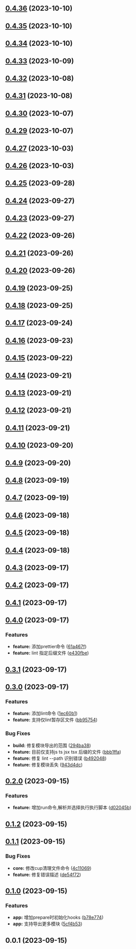 

## [0.4.36](https://github.com/FE-CodeGenius/CodeGenius/compare/0.4.35...0.4.36) (2023-10-10)

## [0.4.35](https://github.com/FE-CodeGenius/CodeGenius/compare/0.4.34...0.4.35) (2023-10-10)

## [0.4.34](https://github.com/FE-CodeGenius/CodeGenius/compare/0.4.33...0.4.34) (2023-10-10)

## [0.4.33](https://github.com/FE-CodeGenius/CodeGenius/compare/0.4.32...0.4.33) (2023-10-09)

## [0.4.32](https://github.com/FE-CodeGenius/CodeGenius/compare/0.4.31...0.4.32) (2023-10-08)

## [0.4.31](https://github.com/FE-CodeGenius/CodeGenius/compare/0.4.30...0.4.31) (2023-10-08)

## [0.4.30](https://github.com/FE-CodeGenius/CodeGenius/compare/0.4.29...0.4.30) (2023-10-07)

## [0.4.29](https://github.com/OSpoon/CodeGenius/compare/0.4.27...0.4.29) (2023-10-07)

## [0.4.27](https://github.com/OSpoon/CodeGenius/compare/0.4.26...0.4.27) (2023-10-03)

## [0.4.26](https://github.com/OSpoon/CodeGenius/compare/0.4.25...0.4.26) (2023-10-03)

## [0.4.25](https://github.com/OSpoon/CodeGenius/compare/0.4.24...0.4.25) (2023-09-28)

## [0.4.24](https://github.com/OSpoon/CodeGenius/compare/0.4.23...0.4.24) (2023-09-27)

## [0.4.23](https://github.com/OSpoon/CodeGenius/compare/0.4.22...0.4.23) (2023-09-27)

## [0.4.22](https://github.com/OSpoon/CodeGenius/compare/0.4.21...0.4.22) (2023-09-26)

## [0.4.21](https://github.com/OSpoon/CodeGenius/compare/0.4.20...0.4.21) (2023-09-26)

## [0.4.20](https://github.com/OSpoon/CodeGenius/compare/0.4.19...0.4.20) (2023-09-26)

## [0.4.19](https://github.com/OSpoon/CodeGenius/compare/0.4.18...0.4.19) (2023-09-25)

## [0.4.18](https://github.com/OSpoon/CodeGenius/compare/0.4.17...0.4.18) (2023-09-25)

## [0.4.17](https://github.com/OSpoon/CodeGenius/compare/0.4.16...0.4.17) (2023-09-24)

## [0.4.16](https://github.com/OSpoon/CodeGenius/compare/0.4.15...0.4.16) (2023-09-23)

## [0.4.15](https://github.com/OSpoon/CodeGenius/compare/0.4.14...0.4.15) (2023-09-22)

## [0.4.14](https://github.com/OSpoon/CodeGenius/compare/0.4.13...0.4.14) (2023-09-21)

## [0.4.13](https://github.com/OSpoon/CodeGenius/compare/0.4.12...0.4.13) (2023-09-21)

## [0.4.12](https://github.com/OSpoon/CodeGenius/compare/0.4.11...0.4.12) (2023-09-21)

## [0.4.11](https://github.com/OSpoon/CodeGenius/compare/0.4.10...0.4.11) (2023-09-21)

## [0.4.10](https://github.com/OSpoon/CodeGenius/compare/0.4.9...0.4.10) (2023-09-20)

## [0.4.9](https://github.com/OSpoon/CodeGenius/compare/0.4.8...0.4.9) (2023-09-20)

## [0.4.8](https://github.com/OSpoon/CodeGenius/compare/0.4.7...0.4.8) (2023-09-19)

## [0.4.7](https://github.com/OSpoon/CodeGenius/compare/0.4.6...0.4.7) (2023-09-19)

## [0.4.6](https://github.com/OSpoon/CodeGenius/compare/0.4.5...0.4.6) (2023-09-18)

## [0.4.5](https://github.com/OSpoon/CodeGenius/compare/0.4.4...0.4.5) (2023-09-18)

## [0.4.4](https://github.com/OSpoon/CodeGenius/compare/0.4.3...0.4.4) (2023-09-18)

## [0.4.3](https://github.com/OSpoon/CodeGenius/compare/0.4.2...0.4.3) (2023-09-17)

## [0.4.2](https://github.com/OSpoon/CodeGenius/compare/0.4.1...0.4.2) (2023-09-17)

## [0.4.1](https://github.com/OSpoon/CodeGenius/compare/0.4.0...0.4.1) (2023-09-17)

## [0.4.0](https://github.com/OSpoon/CodeGenius/compare/0.3.1...0.4.0) (2023-09-17)


### Features

* **feature:** 添加prettier命令 ([61a467f](https://github.com/OSpoon/CodeGenius/commit/61a467ffca86155b028a0f4febeeb73dba28432a))
* **feature:** lint 指定后缀文件 ([e430fbe](https://github.com/OSpoon/CodeGenius/commit/e430fbe8be89950354322549736340be82c21fd2))

## [0.3.1](https://github.com/OSpoon/CodeGenius/compare/0.3.0...0.3.1) (2023-09-17)

## [0.3.0](https://github.com/OSpoon/CodeGenius/compare/0.2.0...0.3.0) (2023-09-17)


### Features

* **feature:** 添加lint命令 ([1ec60b1](https://github.com/OSpoon/CodeGenius/commit/1ec60b18c24557ef5ac09dc53f4784ed9fde3d96))
* **feature:** 支持仅lint暂存区文件 ([bb95754](https://github.com/OSpoon/CodeGenius/commit/bb95754f3a9586946619b70833c8100fa6e3a29d))


### Bug Fixes

* **build:** 修复模块导出的范围 ([294ba38](https://github.com/OSpoon/CodeGenius/commit/294ba3810af9359261864fc348f0c5ab26373595))
* **feature:** 目前仅支持js ts jsx tsx 后缀的文件 ([bbb1ffa](https://github.com/OSpoon/CodeGenius/commit/bbb1ffac0960879a1f3b35792e81285924b57502))
* **feature:** 修复 lint --path 识别错误 ([b492048](https://github.com/OSpoon/CodeGenius/commit/b492048041b1cd6e266682cc2c798bd55e61bd00))
* **feature:** 修复模块丢失 ([943d4dc](https://github.com/OSpoon/CodeGenius/commit/943d4dcad6ffd00321395b14e784a9f8b0650f3d))

## [0.2.0](https://github.com/OSpoon/CodeGenius/compare/0.1.2...0.2.0) (2023-09-15)


### Features

* **feature:**  增加run命令,解析并选择执行执行脚本 ([d02045b](https://github.com/OSpoon/CodeGenius/commit/d02045ba24f56676a00e933732d832555a2e873d))

## [0.1.2](https://github.com/OSpoon/CodeGenius/compare/0.1.1...0.1.2) (2023-09-15)

## [0.1.1](https://github.com/OSpoon/CodeGenius/compare/0.1.0...0.1.1) (2023-09-15)


### Bug Fixes

* **core:** 修改cup清理文件命令 ([4c11069](https://github.com/OSpoon/CodeGenius/commit/4c110695676c3112c4d502a4438387258fdd72bf))
* **feature:** 修复错误描述 ([de54f72](https://github.com/OSpoon/CodeGenius/commit/de54f727a1dd9f3fd268bab8b91e8160cdf3685e))

## [0.1.0](https://github.com/OSpoon/CodeGenius/compare/0.0.1...0.1.0) (2023-09-15)


### Features

* **app:** 增加prepare时初始化hooks ([b78e774](https://github.com/OSpoon/CodeGenius/commit/b78e774552d15af2a05eeccf705e85ee2185e7b8))
* **app:** 支持导出更多模块 ([5cf4b53](https://github.com/OSpoon/CodeGenius/commit/5cf4b5358f945ab4db260abc8394eacbd71d839b))

## 0.0.1 (2023-09-15)